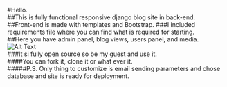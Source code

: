 #Hello.  
##This is fully functional responsive django blog site in back-end.  
##Front-end is made with templates and Bootstrap. 
###I included requirements file where you can find what is required for starting.  
##Here you have admin panel, blog views, users panel, and media. 
![Alt Text](https://media.giphy.com/media/9D3vAeZYoJr4YAYGRC/giphy.gif)  
###It si fully open source so be my guest and use it.  
####You can fork it, clone it or what ever it.  
#####P.S. Only thing to customize is email sending parameters and chose database and site is ready for deployment.